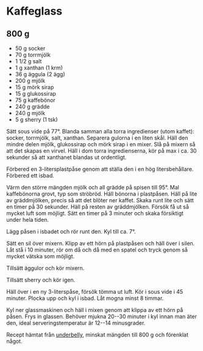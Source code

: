 # Kaffeglass

## 800 g

- 50 g   socker
- 70 g   torrmjölk
- 1 1/2 g  salt
- 1 g    xanthan (1 krm)
- 36 g   äggula (2 ägg)
- 200 g  mjölk
- 15 g   mörk sirap
- 15 g   glukossirap
- 75 g   kaffebönor
- 240 g  grädde
- 240 g  mjölk
- 5 g    sherry (1 tsk)

Sätt sous vide på 77°. Blanda samman alla torra ingredienser (utom kaffet): socker,
torrmjölk, salt, xanthan. Separera gulorna i en liten skål. Häll den mindre delen mjölk,
glukossirap och mörk sirap i en mixer. Slå på mixern så att det skapas en virvel. Häll i
dom torra ingredienserna, kör på max i ca. 30 sekunder så att xanthanet blandas ut
ordentligt.

Förbered en 3-litersplastpåse genom att ställa den i en hög litersbehållare. Förbered ett
isbad.

Värm den större mängden mjölk och all grädde på spisen till 95°. Mal kaffebönorna grovt,
typ som ströbröd. Häll bönorna i plastpåsen. Häll på lite av gräddmjölken, precis så att
det blöter ner kaffet. Skaka runt lite och sätt en timer på 30 sekunder. Häll på resten av
gräddmjölken. Försök få ut så mycket luft som möjligt. Sätt en timer på 3 minuter och
skaka försiktigt under hela tiden.

Lägg påsen i isbadet och rör runt den. Kyl till ca. 7°.

Sätt en sil över mixern. Klipp av ett hörn på plastpåsen och häll över i silen. Låt stå i
10 minuter, rör om då och då med en spatel och tryck genom så mycket vätska som möjligt.

Tillsätt äggulor och kör mixern.

Tillsätt sherry och kör igen.

Häll över i en ny 3-literspåse, försök tömma ut luft. Kör i sous vide i 45 minuter. Plocka
upp och kyl i isbad. Låt mogna minst 8 timmar.

Kyl ner glassmaskinen och häll i mixen genom att klippa av ett hörn på påsen. Frys in
glassen. Behöver mjukna 20--30 minuter i kyl innan man äter den, ideal
serveringstemperatur är 12--14 minusgrader.

Recept hämtat från [underbelly](https://under-belly.org/ice-cream-flavor-coffee/), minskat
mängden till 800 g och förenklat något.